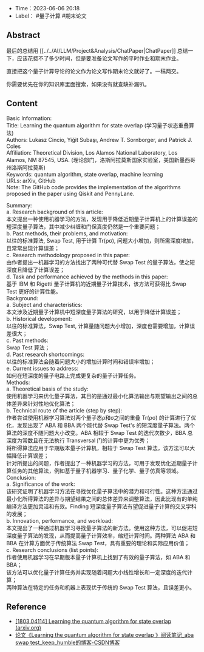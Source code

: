- Time：2023-06-06 20:18
- Label： #量子计算 #期末论文

## Abstract

最后的总结用 [[../../AI/LLM/Project&Analysis/ChatPaper|ChatPaper]] 总结一下，应该花费不了多少时间，但是要准备论文写作的平时作业和期末作业。

直接把这个量子计算导论的论文作为论文写作期末论文就好了。一稿两交。

你需要优先在你的知识库里面搜索，如果没有就查缺补漏叭。

## Content

Basic Information:  
Title: Learning the quantum algorithm for state overlap (学习量子状态重叠算法)  
Authors: Lukasz Cincio, Yiğit Subaşı, Andrew T. Sornborger, and Patrick J. Coles  
Affiliation: Theoretical Division, Los Alamos National Laboratory, Los Alamos, NM 87545, USA. (理论部门，洛斯阿拉莫斯国家实验室，美国新墨西哥州洛斯阿拉莫斯)  
Keywords: quantum algorithm, state overlap, machine learning  
URLs: arXiv, GitHub  
Note: The GitHub code provides the implementation of the algorithms proposed in the paper using Qiskit and PennyLane.

Summary:  
a. Research background of this article:  
本文提出一种使用机器学习的方法，发现用于降低近期量子计算机上的计算误差的短深度量子算法，其中减少纠缠和门保真度仍然是一个重要问题；  
b. Past methods, their problems, and motivation:  
以往的标准算法, Swap Test, 用于计算 Tr(ρσ), 问题大小增加，则所需深度增加，且常常出现计算误差；  
c. Research methodology proposed in this paper:  
由作者提出一机器学习的方法找出了两种可代替 Swap Test 的量子算法，使之短深度且降低了计算误差；  
d. Task and performance achieved by the methods in this paper:  
基于 IBM 和 Rigetti 量子计算机的近期量子计算技术，该方法可获得比 Swap Test 更好的计算性能。  
Background:  
a. Subject and characteristics:  
本文涉及近期量子计算机中短深度量子算法的研究，以用于降低计算误差；  
b. Historical development:  
以往的标准算法，Swap Test, 计算量随问题大小增加，深度也需要增加，计算误差很大；  
c. Past methods:  
Swap Test 算法；  
d. Past research shortcomings:  
以往的标准算法会随着问题大小的增加计算时间和错误率增加；  
e. Current issues to address:  
如何在短深度的量子电路上完成更复杂的量子计算任务。  
Methods:  
a. Theoretical basis of the study:  
使用机器学习来优化量子算法，其目的是通过最小化算法输出与期望输出之间的总体差异来针对性地优化算法；  
b. Technical route of the article (step by step):  
作者尝试使用机器学习算法对两个量子态ρ和σ之间的重叠 Tr(ρσ) 的计算进行了优化，发现出现了 ABA 和 BBA 两个能代替 Swap Test's 的短深度量子算法。两个算法的深度不随问题大小改变。ABA 相较于 Swap Test 的迭代次数少，BBA 总深度为常数且在无法执行 Transversal 门的计算中更为优秀；  
将所得算法应用于早期版本量子计算机，相较于 Swap Test 算法，该方法可以大幅降低计算误差；  
针对所提出的问题，作者提出了一种机器学习的方法，可用于发现优化近期量子计算任务的其他算法，例如基于量子机器学习、量子化学、量子仿真等领域。  
Conclusion:  
a. Significance of the work:  
该研究证明了机器学习方法在寻找优化量子算法中的潜力和可行性。这种方法通过最小化所得算法的差异与期望结果之间的总体差异来调整算法，因此比现有的单纯编译方法更加灵活和有效。Finding 短深度量子算法有望促进量子计算的交叉学科的发展；  
b. Innovation, performance, and workload:  
本文提出了一种通过机器学习寻找量子算法的新方法。使用这种方法，可以促进短深度量子算法的发现，从而提高量子计算效率，缩短计算时间。两种算法 ABA 和 BBA 在计算方面优于传统算法 Swap Test，具有重要的理论和实际应用价值；  
c. Research conclusions (list points):  
作者使用机器学习在早期版本量子计算机上找到了有效的量子算法，如 ABA 和 BBA；  
该方法可以优化量子计算任务并实现随着问题大小线性增长和一定深度的迭代计算；  
两种算法在特定的任务和机器上表现优于传统的 Swap Test 算法，且误差更小。

## Reference

- [[1803.04114] Learning the quantum algorithm for state overlap (arxiv.org)](https://arxiv.org/abs/1803.04114)
- [论文《Learning the quantum algorithm for state overlap 》阅读笔记_aba swap test_keep_humble的博客-CSDN博客](https://blog.csdn.net/qq_43270444/article/details/116449172?ops_request_misc=&request_id=&biz_id=102&utm_term=Learing%20the%20quantum%20algorithm%20&utm_medium=distribute.pc_search_result.none-task-blog-2~all~sobaiduweb~default-0-116449172.142^v88^control_2,239^v2^insert_chatgpt&spm=1018.2226.3001.4187)
